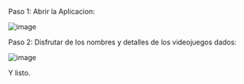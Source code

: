 Paso 1:
Abrir la Aplicacion:

![image](https://user-images.githubusercontent.com/115563495/203226570-16b18288-e4d2-4d9a-9409-8d6a5056bd8f.png)

Paso 2: Disfrutar de los nombres y detalles de los videojuegos dados:

![image](https://user-images.githubusercontent.com/115563495/203227052-fed07f6e-9859-46f5-94ca-f3747f1d0dfe.png)

Y listo.
